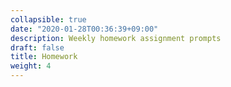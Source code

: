 ```yaml
---
collapsible: true
date: "2020-01-28T00:36:39+09:00"
description: Weekly homework assignment prompts
draft: false
title: Homework
weight: 4
---
```


